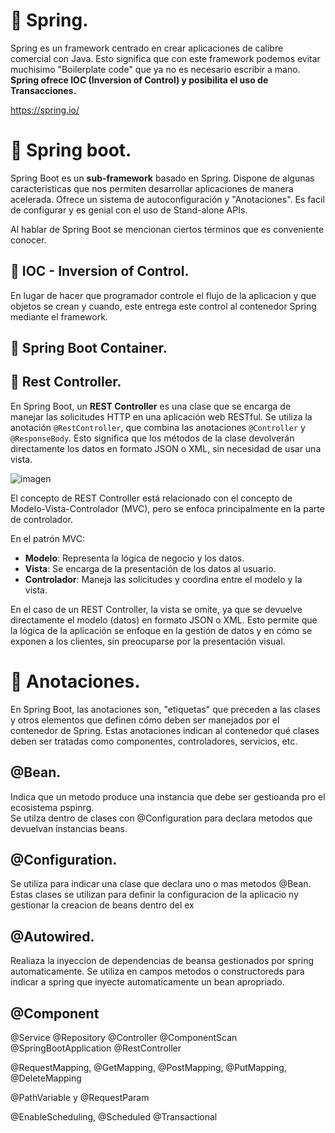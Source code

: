 # 📌 Spring.
Spring es un framework centrado en crear aplicaciones de calibre comercial con Java.  Esto significa que con este framework podemos evitar muchisimo "Boilerplate code" que ya no es necesario escribir a mano.
**Spring ofrece IOC (Inversion of Control) y posibilita el uso de Transacciones.**
   
https://spring.io/   
   
# 📌 Spring boot.
Spring Boot es un **sub-framework** basado en Spring.
Dispone de algunas caracteristicas que nos permiten desarrollar aplicaciones de manera acelerada. Ofrece un sistema de autoconfiguración y "Anotaciones". Es facil de configurar y es genial
con el uso de Stand-alone APIs.

Al hablar de Spring Boot se mencionan ciertos terminos que es conveniente conocer.

## 🔹 IOC - Inversion of Control.
En lugar de hacer que programador controle el flujo de la aplicacion y que objetos se crean y cuando, este entrega este control al contenedor Spring mediante el framework.


## 🔹 Spring Boot Container.



## 🔹 Rest Controller.
En Spring Boot, un **REST Controller** es una clase que se encarga de manejar las solicitudes HTTP en una aplicación web RESTful. Se utiliza la anotación `@RestController`, que combina las anotaciones `@Controller` y `@ResponseBody`. Esto significa que los métodos de la clase devolverán directamente los datos en formato JSON o XML, sin necesidad de usar una vista.
   
![imagen](https://github.com/user-attachments/assets/b3ca6d5c-89a1-4e9e-9f33-70e2020b1246)

El concepto de REST Controller está relacionado con el concepto de Modelo-Vista-Controlador (MVC), pero se enfoca principalmente en la parte de controlador.  

En el patrón MVC:
- **Modelo**: Representa la lógica de negocio y los datos.
- **Vista**: Se encarga de la presentación de los datos al usuario.
- **Controlador**: Maneja las solicitudes y coordina entre el modelo y la vista.

En el caso de un REST Controller, la vista se omite, ya que se devuelve directamente el modelo (datos) en formato JSON o XML. Esto permite que la lógica de la aplicación se enfoque en la gestión de datos y en cómo se exponen a los clientes, sin preocuparse por la presentación visual.





# 📌 Anotaciones.
En Spring Boot, las anotaciones son, "etiquetas" que preceden a las clases y otros elementos que definen cómo deben ser manejados por el contenedor de Spring. Estas anotaciones indican al contenedor qué clases deben ser tratadas como componentes, controladores, servicios, etc.



## @Bean.
Indica que un metodo produce una instancia que debe ser gestioanda pro el ecosistema pspinrg.   
Se utilza dentro de clases con @Configuration para declara metodos que devuelvan instancias beans.
   
## @Configuration.
Se utiliza para indicar una clase que declara uno o mas metodos @Bean. Estas clases se utilizan para definir la configuracion de la aplicacio ny gestionar la creacion de beans dentro del ex

## @Autowired.
Realiaza la inyeccion de dependencias de beansa gestionados por spring automaticamente.
Se utiliza en campos metodos o constructoreds para indicar a spring que inyecte automaticamente un bean apropriado.

## @Component

@Service
@Repository
@Controller
@ComponentScan
@SpringBootApplication
@RestController

@RequestMapping, @GetMapping, @PostMapping,
@PutMapping, @DeleteMapping

@PathVariable y @RequestParam

@EnableScheduling, @Scheduled
@Transactional

